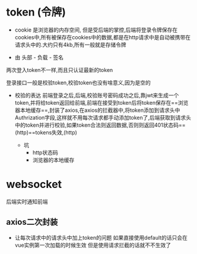 # token (令牌)

- cookie 是浏览器的内存空间, 但是受后端的掌控,后端将登录令牌保存在cookies中,所有被保存在cookies中的数据,都是在http请求中是自动被携带在请求头中的.大约只有4kb,所有一般就是存储令牌

- 由   头部 - 负载 - 签名



两次登入token不一样,而且只认证最新的token

登录接口一般是校验token,校验token也没有啥意义,因为是空的


 - 校验的表达
 前端登录之后,后端,校验账号密码成功之后,靠jwt来生成一个token,并将给token返回给前端,前端在接受到token后将token保存在==浏览器本地缓存==,封装了axios,在axios的拦截器中,将token添加到请求头中Authrization字段,这样就不用每次请求都手动添加token了,后端获取到请求头中的token并进行校验,如果token合法则返回数据,否则则返回401状态码==(http)==tokens失效,(http)

   - 坑
     - http状态码
     - 浏览器的本地缓存
     
# websocket
后端实时通知前端


## axios二次封装

- 让每次请求中的请求头中加上token的问题
如果直接使用default的话只会在vue实例第一次加载的时候生效
但是使用请求拦截的话就不不生效了



